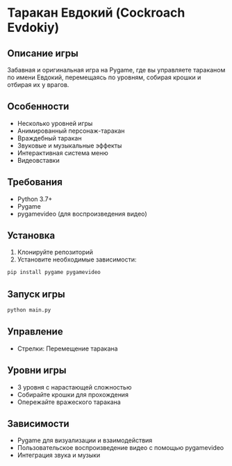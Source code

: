 # Таракан Евдокий (Cockroach Evdokiy)

## Описание игры
Забавная и оригинальная игра на Pygame, где вы управляете тараканом по имени Евдокий, перемещаясь по уровням, собирая крошки и отбирая их у врагов.

## Особенности
- Несколько уровней игры
- Анимированный персонаж-таракан
- Враждебный таракан
- Звуковые и музыкальные эффекты
- Интерактивная система меню
- Видеовставки

## Требования
- Python 3.7+
- Pygame
- pygamevideo (для воспроизведения видео)

## Установка
1. Клонируйте репозиторий
2. Установите необходимые зависимости:
```bash
pip install pygame pygamevideo
```

## Запуск игры
```bash
python main.py
```

## Управление
- Стрелки: Перемещение таракана

## Уровни игры
- 3 уровня с нарастающей сложностью
- Собирайте крошки для прохождения
- Опережайте вражеского таракана

## Зависимости
- Pygame для визуализации и взаимодействия
- Пользовательское воспроизведение видео с помощью pygamevideo
- Интеграция звука и музыки
